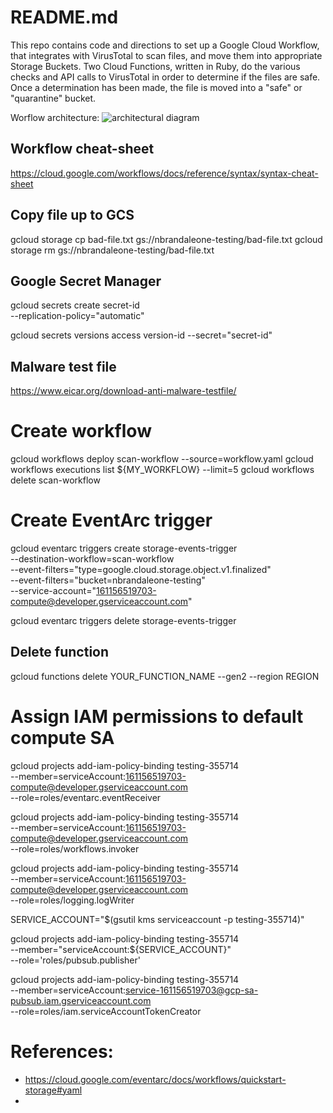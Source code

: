 # README.md

This repo contains code and directions to set up a Google Cloud Workflow,
that integrates with VirusTotal to scan files, and move them into
appropriate Storage Buckets. Two Cloud Functions,
written in Ruby, do the various checks and API calls to VirusTotal in order
to determine if the files are safe. Once a determination has been made,
the file is moved into a "safe" or "quarantine" bucket.

Worflow architecture:
![architectural diagram](https://github.com/nbrandaleone-gcp/virustotal-scan/workflow-diagram.png)

## Workflow cheat-sheet

https://cloud.google.com/workflows/docs/reference/syntax/syntax-cheat-sheet

## Copy file up to GCS

gcloud storage cp bad-file.txt gs://nbrandaleone-testing/bad-file.txt
gcloud storage rm gs://nbrandaleone-testing/bad-file.txt

## Google Secret Manager

gcloud secrets create secret-id \
 --replication-policy="automatic"

gcloud secrets versions access version-id --secret="secret-id"

## Malware test file

https://www.eicar.org/download-anti-malware-testfile/

# Create workflow

gcloud workflows deploy scan-workflow --source=workflow.yaml
gcloud workflows executions list ${MY_WORKFLOW} --limit=5
gcloud workflows delete scan-workflow

# Create EventArc trigger

gcloud eventarc triggers create storage-events-trigger \
 --destination-workflow=scan-workflow \
 --event-filters="type=google.cloud.storage.object.v1.finalized" \
 --event-filters="bucket=nbrandaleone-testing" \
 --service-account="161156519703-compute@developer.gserviceaccount.com"

gcloud eventarc triggers delete storage-events-trigger

## Delete function

gcloud functions delete YOUR_FUNCTION_NAME --gen2 --region REGION

# Assign IAM permissions to default compute SA

gcloud projects add-iam-policy-binding testing-355714 \
 --member=serviceAccount:161156519703-compute@developer.gserviceaccount.com \
 --role=roles/eventarc.eventReceiver

gcloud projects add-iam-policy-binding testing-355714 \
 --member=serviceAccount:161156519703-compute@developer.gserviceaccount.com \
 --role=roles/workflows.invoker

gcloud projects add-iam-policy-binding testing-355714 \
 --member=serviceAccount:161156519703-compute@developer.gserviceaccount.com \
 --role=roles/logging.logWriter

SERVICE_ACCOUNT="$(gsutil kms serviceaccount -p testing-355714)"

gcloud projects add-iam-policy-binding testing-355714 \
 --member="serviceAccount:${SERVICE_ACCOUNT}" \
 --role='roles/pubsub.publisher'

gcloud projects add-iam-policy-binding testing-355714 \
 --member=serviceAccount:service-161156519703@gcp-sa-pubsub.iam.gserviceaccount.com \
 --role=roles/iam.serviceAccountTokenCreator

# References:

- https://cloud.google.com/eventarc/docs/workflows/quickstart-storage#yaml
-
